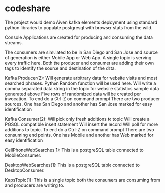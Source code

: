 # codeshare
The project would demo Aiven kafka elements deployment using standard python libraries to populate postgresql with browser stats from the wild. 

Console Applications are created for producing and consuming the data streams.

The consumers are simulated to be in San Diego and San Jose and source of generation is either Mobile App or Web App. A single topic is serving every traffic here. Both the producer and consumer are adding their own tags to identify the source and destination of the data.

Kafka Producer(2):
Will generate arbitrary data for website visits and most searched phrases. Python Random function will be used here.
Will write a comma separated data string in the topic for website statistics sample data generated above
Five rows of randomized data will be created per invocation. To end do a Ctrl-Z on command prompt
There are two producer sources. One has San Diego and another has San Jose marked for easy identification

Kafka Consumer(2):
Will pick only fresh additions to topic
Will create a PGSQL compatible insert statement
Will insert the record
Will poll for more additions to topic. To end do a Ctrl-Z on command prompt
There are two consuming end points. One has Mobile and another has Web marked for easy identification

CellPhoneWebSearches(1):
This is a postgreSQL table connected to MobileConsumer.

DesktopWebSearches(1):
This is a postgreSQL table connected to DesktopConsumer.

KapsTopic(1):
This is a single topic both the consumers are consuming from and producers are writing to.
